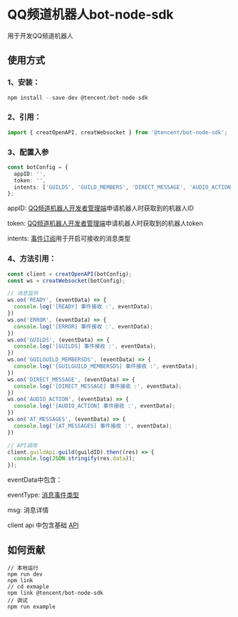 # QQ频道机器人bot-node-sdk
用于开发QQ频道机器人

## 使用方式
### 1、安装：
```ts
npm install --save-dev @tencent/bot-node-sdk
```
### 2、引用：
```ts
import { creatOpenAPI, creatWebsocket } from '@tencent/bot-node-sdk';
```
### 3、配置入参
```ts
const botConfig = {
  appID: '',
  token: '',
  intents: ['GUILDS', 'GUILD_MEMBERS', 'DIRECT_MESSAGE', 'AUDIO_ACTION', 'AT_MESSAGES'],
};
```
appID: [QQ频道机器人开发者管理端](https://bot.q.qq.com)申请机器人时获取到的机器人ID

token: [QQ频道机器人开发者管理端](https://bot.q.qq.com)申请机器人时获取到的机器人token

intents: [事件订阅](https://group_pro.pages.woa.com/_book/gateway/intents.html)用于开启可接收的消息类型
### 4、方法引用：
```ts
const client = creatOpenAPI(botConfig);
const ws = creatWebsocket(botConfig);

// 消息监听
ws.on('READY', (eventData) => {
  console.log('[READY] 事件接收 :', eventData);
})
ws.on('ERROR', (eventData) => {
  console.log('[ERROR] 事件接收 :', eventData);
})
ws.on('GUILDS', (eventData) => {
  console.log('[GUILDS] 事件接收 :', eventData);
})
ws.on('GUILGUILD_MEMBERSDS', (eventData) => {
  console.log('[GUILGUILD_MEMBERSDS] 事件接收 :', eventData);
})
ws.on('DIRECT_MESSAGE', (eventData) => {
  console.log('[DIRECT_MESSAGE] 事件接收 :', eventData);
})
ws.on('AUDIO_ACTION', (eventData) => {
  console.log('[AUDIO_ACTION] 事件接收 :', eventData);
})
ws.on('AT_MESSAGES', (eventData) => {
  console.log('[AT_MESSAGES] 事件接收 :', eventData);
})

// API调用
client.guildApi.guild(guildID).then((res) => {
  console.log(JSON.stringify(res.data));
});
```
eventData中包含：

eventType: [消息事件类型](https://group_pro.pages.woa.com/_book/gateway/guild.html)

msg: 消息详情

client api 中包含基础 [API](https://group_pro.pages.woa.com/_book/openapi/guild/model.html)

## 如何贡献

```shell
// 本地运行
npm run dev
npm link
// cd exmaple
npm link @tencent/bot-node-sdk
// 调试
npm run example
```